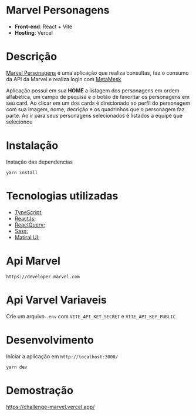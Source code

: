# Marvel Personagens 
* **Front-end**: React + Vite
* **Hosting**: Vercel


# Descrição
[Marvel Personagens](https://challenge-marvel.vercel.app/) é uma aplicação que realiza consultas, faz o consumo da API da Marvel e realiza login com [MetaMesk](https://docs.metamask.io/guide/#why-metamask)

Aplicação possui em sua  **HOME** a listagem dos personagens em ordem alfabetica, um campo de pequisa e o botão de favoritar os personagens em seu card. Ao  clicar em um dos cards é  direcionado ao perfil do personagem com sua imagem, nome, decrição e os quadrinhos que o personagem faz parte. Ao ir para seus personagens selecionados é listados a equipe que selecionou

# Instalação

Instação das dependencias
```
yarn install
```

# Tecnologias utilizadas
* [TypeScript](https://www.typescriptlang.org/);
* [ReactJs](https://pt-br.reactjs.org/);
* [ReactQuery](https://react-query.tanstack.com/);
* [Sass](https://sass-lang.com/);
* [Matiral UI](https://mui.com/pt/);


# Api Marvel
`https://developer.marvel.com`

# Api Varvel Variaveis
Crie um arquivo `.env` com `VITE_API_KEY_SECRET` e `VITE_API_KEY_PUBLIC`

# Desenvolvimento
Iniciar a aplicação em `http://localhost:3000/`
```
yarn dev
```

# Demostração 

https://challenge-marvel.vercel.app/